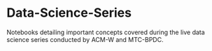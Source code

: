 # Data-Science-Series
Notebooks detailing important concepts covered during the live data science series conducted by ACM-W and MTC-BPDC.
